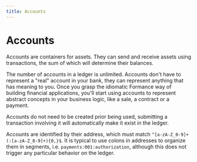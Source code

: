 ```yaml
---
title: Accounts
---
```

# Accounts
Accounts are containers for assets. They can send and receive assets using transactions, the sum of which will determine their balances.

The number of accounts in a ledger is unlimited. Accounts don't have to represent a "real" account in your bank, they can represent anything that has meaning to you. Once you grasp the idiomatic Formance way of building financial applications, you'll start using accounts to represent abstract concepts in your business logic, like a sale, a contract or a payment.

Accounts do not need to be created prior being used, submitting a transaction involving it will automatically make it exist in the ledger.

Accounts are identified by their address, which must match `^[a-zA-Z_0-9]+(:[a-zA-Z_0-9]+){0,}$`. It is typical to use colons in addresses to organize them in segments, i.e. `payments:001:authorization`, although this does not trigger any particular behavior on the ledger.
